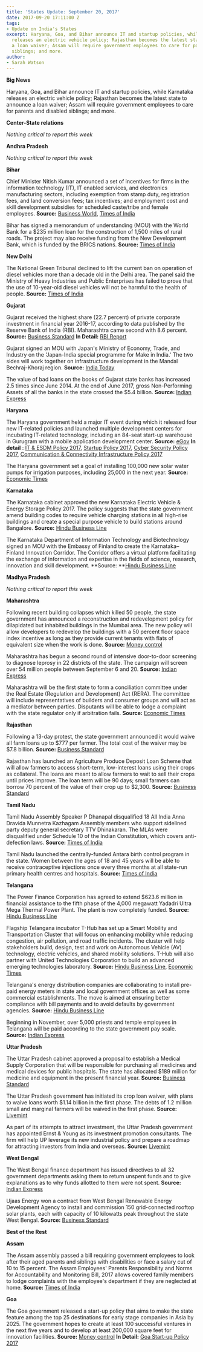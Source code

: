 ```yaml
---
title: 'States Update: September 20, 2017'
date: 2017-09-20 17:11:00 Z
tags:
- Update on India's States
excerpt: Haryana, Goa, and Bihar announce IT and startup policies, while Karnataka
  releases an electric vehicle policy; Rajasthan becomes the latest state to announce
  a loan waiver; Assam will require government employees to care for parents and disabled
  siblings; and more.
author:
- Sarah Watson
---
```


**Big News**

Haryana, Goa, and Bihar announce IT and startup policies, while Karnataka releases an electric vehicle policy; Rajasthan becomes the latest state to announce a loan waiver; Assam will require government employees to care for parents and disabled siblings; and more.

**Center-State relations**

*Nothing critical to report this week*

**Andhra Pradesh**

*Nothing critical to report this week*

**Bihar**

Chief Minister Nitish Kumar announced a set of incentives for firms in the information technology (IT), IT enabled services, and electronics manufacturing sectors, including exemption from stamp duty, registration fees, and land conversion fees; tax incentives; and employment cost and skill development subsidies for scheduled caste/tribe and female employees. **Source:** [Business World](http://businessworld.in/article/Bihar-Government-Promotes-IT-Investments-Will-Build-An-IT-City-/14-09-2017-126219/), [Times of India](http://timesofindia.indiatimes.com/city/patna/cm-announces-sops-for-it-firms/articleshow/60519079.cms)

Bihar has signed a memorandum of understanding (MOU) with the World Bank for a $235 million loan for the construction of 1,500 miles of rural roads. The project may also receive funding from the New Development Bank, which is funded by the BRICS nations. **Source:** [Times of India](http://timesofindia.indiatimes.com/city/patna/mou-signed-with-world-bank-ndb-for-rural-roads/articleshow/60501878.cms)

**New Delhi**

The National Green Tribunal declined to lift the current ban on operation of diesel vehicles more than a decade old in the Delhi area. The panel said the Ministry of Heavy Industries and Public Enterprises has failed to prove that the use of 10-year-old diesel vehicles will not be harmful to the health of people. **Source:** [Times of India](http://timesofindia.indiatimes.com/auto/miscellaneous/end-of-road-for-10-yr-old-diesel-cars-ngt-refuses-to-lift-ban/articleshow/60515628.cms)

**Gujarat**

Gujarat received the highest share (22.7 percent) of private corporate investment in financial year 2016-17, according to data published by the Reserve Bank of India (RBI). Maharashtra came second with 8.6 percent. **Source:** [Business Standard](http://www.business-standard.com/article/economy-policy/gujarat-sees-highest-share-of-private-investment-in-2016-17-rbi-117091300058_1.html) **In Detail:** [RBI Report](https://rbidocs.rbi.org.in/rdocs/Bulletin/PDFs/02AR_110917AAEA3C79408C4F329344B89EE198AC5B.PDF)

Gujarat signed an MOU with Japan's Ministry of Economy, Trade, and Industry on the 'Japan-India special programme for Make in India.' The two sides will work together on infrastructure development in the Mandal Bechraj-Khoraj region. **Source:** [India Today](http://indiatoday.intoday.in/story/narendra-modi-shinzo-abe-india-japan-mou-list-ahmedabad-gujarat/1/1047965.html)

The value of bad loans on the books of Gujarat state banks has increased 2.5 times since June 2014. At the end of June 2017, gross Non-Performing Assets of all the banks in the state crossed the $5.4 billion. **Source:** [Indian Express](http://indianexpress.com/article/business/non-performing-assets-in-gujarat-rise-2-5-times-cross-rs-35000-crore-mark/)

**Haryana**

The Haryana government held a major IT event during which it released four new IT-related policies and launched multiple development centers for incubating IT-related technology, including an 84-seat start-up warehouse in Gurugram with a mobile application development center. **Source:** [eGov](http://egov.eletsonline.com/2017/09/haryana-govt-sets-up-centre-for-innovation-entrepreneurship-in-gurugram/) **In detail** : [IT & ESDM Policy 2017](http://www.haryana.gov.in/pressrelease/DraftHaryanaITESDMPolicy2nd%20Feb2017.pdf), [Startup Policy 2017](http://haryanait.gov.in/images/pdf/Startup-Policy_Public-Domain.pdf), [Cyber Security Policy 2017](http://www.haryana.gov.in/citizens/policies/Haryana%20state%20policy-2.pdf), [Communication & Connectivity Infrastructure Policy 2017](http://haryanait.gov.in/images/pdf/Draft-Communication--Connectivity-Policy-2017-1.pdf)

The Haryana government set a goal of installing 100,000 new solar water pumps for irrigation purposes, including 25,000 in the next year. **Source:** [Economic Times](http://energy.economictimes.indiatimes.com/news/renewable/haryana-government-to-install-1-lakh-solar-pumps-for-irrigation/60494694)

**Karnataka**

The Karnataka cabinet approved the new Karnataka Electric Vehicle & Energy Storage Policy 2017. The policy suggests that the state government amend building codes to require vehicle charging stations in all high-rise buildings and create a special purpose vehicle to build stations around Bangalore. **Source:** [Hindu Business Line](http://www.thehindubusinessline.com/news/national/karnataka-cabinet-clears-electric-vehicle-energy-storage-policy/article9857949.ece)

The Karnataka Department of Information Technology and Biotechnology signed an MOU with the Embassy of Finland to create the Karnataka–Finland Innovation Corridor. The Corridor offers a virtual platform facilitating the exchange of information and expertise in the fields of science, research, innovation and skill development. \*\*Source: \*\*[Hindu Business Line](http://www.thehindubusinessline.com/info-tech/karnataka-finland-in-innovation-tieup-for-startup-incubation/article9854494.ece)

**Madhya Pradesh**

*Nothing critical to report this week*

**Maharashtra**

Following recent building collapses which killed 50 people, the state government has announced a reconstruction and redevelopment policy for dilapidated but inhabited buildings in the Mumbai area. The new policy will allow developers to redevelop the buildings with a 50 percent floor space index incentive as long as they provide current tenants with flats of equivalent size when the work is done. **Source:** [Money control](http://www.moneycontrol.com/news/business/real-estate/maharashtra-govt-announces-redevelopment-policy-for-tenanted-buildings-in-mumbai-2385775.html)

Maharashtra has begun a second round of intensive door-to-door screening to diagnose leprosy in 22 districts of the state. The campaign will screen over 54 million people between September 6 and 20. **Source:** [Indian Express](http://indianexpress.com/article/cities/mumbai/maharashtra-government-starts-second-round-of-leprosy-screening-in-22-districts-4842692/)

Maharashtra will be the first state to form a conciliation committee under the Real Estate (Regulation and Development) Act (RERA). The committee will include representatives of builders and consumer groups and will act as a mediator between parties. Disputants will be able to lodge a complaint with the state regulator only if arbitration fails. **Source:** [Economic Times](http://economictimes.indiatimes.com/articleshow/60728646.cms)

**Rajasthan**

Following a 13-day protest, the state government announced it would waive all farm loans up to $777 per farmer. The total cost of the waiver may be $7.8 billion. **Source:** [Business Standard](http://www.business-standard.com/article/economy-policy/rajasthan-announces-farm-loan-waiver-of-up-to-rs-50-000-117091401323_1.html)

Rajasthan has launched an Agriculture Produce Deposit Loan Scheme that will allow farmers to access short-term, low-interest loans using their crops as collateral. The loans are meant to allow farmers to wait to sell their crops until prices improve. The loan term will be 90 days; small farmers can borrow 70 percent of the value of their crop up to $2,300. **Source:** [Business Standard](http://www.business-standard.com/article/pti-stories/rajasthan-govt-launches-short-term-agri-loan-scheme-117091700626_1.html)

**Tamil Nadu**

Tamil Nadu Assembly Speaker P Dhanapal disqualified 18 All India Anna Dravida Munnetra Kazhagam Assembly members who support sidelined party deputy general secretary TTV Dhinakaran. The MLAs were disqualified under Schedule 10 of the Indian Constitution, which covers anti-defection laws. **Source:** [Times of India](http://timesofindia.indiatimes.com/city/chennai/tamil-nadu-speaker-disqualifies-18-mlas-supporting-ttv-dhinakaran/articleshow/60728461.cms)

Tamil Nadu launched the centrally-funded Antara birth control program in the state. Women between the ages of 18 and 45 years will be able to receive contraceptive injections once every three months at all state-run primary health centres and hospitals. **Source:** [Times of India](http://timesofindia.indiatimes.com/city/chennai/tamil-nadu-government-launches-free-contraceptive-shots-for-women/articleshow/60522195.cms)

**Telangana**

The Power Finance Corporation has agreed to extend $623.6 million in financial assistance to the fifth phase of the 4,000 megawatt Yadadri Ultra Mega Thermal Power Plant. The plant is now completely funded. **Source:** [Hindu Business Line](http://www.thehindubusinessline.com/news/national/4000-mw-yadadri-power-plant-achieves-financial-closure-pfc-agrees-to-part-fund-with-rs-4009-cr/article9862411.ece)

Flagship Telangana incubator T-Hub has set up a Smart Mobility and Transportation Cluster that will focus on enhancing mobility while reducing congestion, air pollution, and road traffic incidents. The cluster will help stakeholders build, design, test and work on Autonomous Vehicle (AV) technology, electric vehicles, and shared mobility solutions. T-Hub will also partner with United Technologies Corporation to build an advanced emerging technologies laboratory. **Source:** [Hindu Business Line](http://www.thehindubusinessline.com/news/national/thub-sets-up-smart-mobility-transport-cluster/article9861623.ece), [Economic Times](http://economictimes.indiatimes.com/small-biz/startups/t-hub-utc-partner-to-open-hi-tech-lab-forstart-ups/articleshow/60480841.cms)

Telangana's energy distribution companies are collaborating to install pre-paid energy meters in state and local government offices as well as some commercial establishments. The move is aimed at ensuring better compliance with bill payments and to avoid defaults by government agencies. **Source:** [Hindu Business Line](http://www.thehindubusinessline.com/news/national/telangana-installs-prepaid-energy-meters-in-govt-offices/article9857945.ece)

Beginning in November, over 5,000 priests and temple employees in Telangana will be paid according to the state government pay scale. **Source:** [Indian Express](http://indianexpress.com/article/india/telangana-govt-to-give-temple-priests-state-pay-scale-from-november-4845826/)

**Uttar Pradesh**

The Uttar Pradesh cabinet approved a proposal to establish a Medical Supply Corporation that will be responsible for purchasing all medicines and medical devices for public hospitals. The state has allocated $189 million for medicine and equipment in the present financial year. **Source:** [Business Standard](http://www.business-standard.com/article/news-ians/up-cabinet-approves-setting-up-of-medical-supply-corporation-117091201453_1.html)

The Uttar Pradesh government has initiated its crop loan waiver, with plans to waive loans worth $1.14 billion in the first phase. The debts of 1.2 million small and marginal farmers will be waived in the first phase. **Source:** [Livemint](http://www.livemint.com/Politics/Y0RMNMjnvnsnrZFO8pdxhP/Uttar-Pradesh-waives-Rs7371crore-farm-loans-in-phaseI.html)

As part of its attempts to attract investment, the Uttar Pradesh government has appointed Ernst & Young as its investment promotion consultants. The firm will help UP leverage its new industrial policy and prepare a roadmap for attracting investors from India and overseas. **Source:** [Livemint](http://www.livemint.com/Politics/IEzJacyKeEw6BrJ2Ii5E2H/Uttar-Pradesh-govt-engages-EY-to-attract-investments.html)

**West Bengal**

The West Bengal finance department has issued directives to all 32 government departments asking them to return unspent funds and to give explanations as to why funds allotted to them were not spent. **Source:** [Indian Express](http://indianexpress.com/article/cities/kolkata/west-bengal-finance-department-ask-32-depts-to-return-unutilised-funds-4849023/)

Ujaas Energy won a contract from West Bengal Renewable Energy Development Agency to install and commission 150 grid-connected rooftop solar plants, each with capacity of 10 kilowatts peak throughout the state West Bengal. **Source:** [Business Standard](http://www.business-standard.com/article/news-cm/ujaas-energy-secured-contract-for-rooftop-solar-pv-power-plants-117091401506_1.html)

**Best of the Rest**

**Assam**

The Assam assembly passed a bill requiring government employees to look after their aged parents and siblings with disabilities or face a salary cut of 10 to 15 percent. The Assam Employees' Parents Responsibility and Norms for Accountability and Monitoring Bill, 2017 allows covered family members to lodge complaints with the employee's department if they are neglected at home. **Source:** [Times of India](http://timesofindia.indiatimes.com/city/guwahati/assam-govt-staff-face-pay-cut-for-neglecting-parents/articleshow/60716174.cms)

**Goa**

The Goa government released a start-up policy that aims to make the state feature among the top 25 destinations for early stage companies in Asia by 2025. The government hopes to create at least 100 successful ventures in the next five years and to develop at least 200,000 square feet for innovation facilities. **Source:** [Money control](http://www.moneycontrol.com/news/india/goa-aims-to-be-among-top-25-start-up-hubs-in-asia-by-2025-2387133.html) **In Detail:** [Goa Start-up Policy 2017](https://www.goa.gov.in/wp-content/uploads/2017/09/Goa-IT-Start-up-Policy-2017.pdf)
